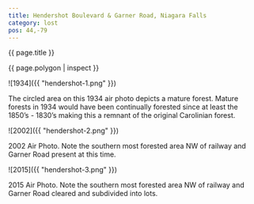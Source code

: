 ```yaml
---
title: Hendershot Boulevard & Garner Road, Niagara Falls
category: lost
pos: 44,-79
---
```


{{ page.title }}

{{ page.polygon | inspect }}

![1934]({{ "hendershot-1.png" }})

The circled area on this 1934 air photo depicts a mature forest. Mature forests in 1934 would have been continually forested since at least the 1850’s - 1830’s making this a remnant of the original Carolinian forest.

![2002]({{ "hendershot-2.png" }})

2002 Air Photo. Note the southern most forested area NW of railway and Garner Road present at this time.

![2015]({{ "hendershot-3.png" }})

2015 Air Photo. Note the southern most forested area NW of railway and Garner Road cleared and subdivided into lots.
